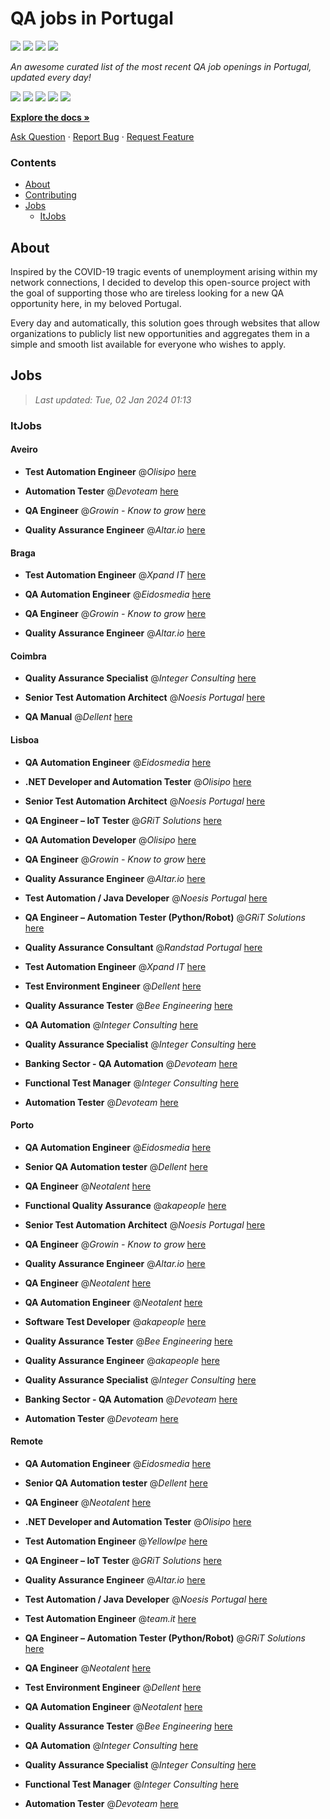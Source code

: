 QA jobs in Portugal
========================

![](https://img.shields.io/static/v1?label=%F0%9F%8C%9F&message=If%20Useful&color=BC4E99)
[![](https://img.shields.io/github/stars/sergiomartins8/qa-jobs-in-portugal)](https://github.com/sergiomartins8/qa-jobs-in-portugal/stargazers)
[![](https://img.shields.io/github/forks/sergiomartins8/qa-jobs-in-portugal)](https://github.com/sergiomartins8/qa-jobs-in-portugal/network/members)
[![](https://img.shields.io/badge/-sergiomartins8-blue?logo=Linkedin&logoColor=white)](https://www.linkedin.com/in/sergiomartins8/)

_An awesome curated list of the most recent QA job openings in Portugal, updated every day!_

[![](https://img.shields.io/github/v/release/sergiomartins8/qa-jobs-in-portugal)](https://github.com/sergiomartins8/qa-jobs-in-portugal/releases)
[![](https://github.com/sergiomartins8/qa-jobs-in-portugal/workflows/release/badge.svg)](https://github.com/sergiomartins8/qa-jobs-in-portugal/actions?query=workflow%3Arelease)
[![](https://img.shields.io/github/issues/sergiomartins8/qa-jobs-in-portugal)](https://github.com/sergiomartins8/qa-jobs-in-portugal/issues)
[![](https://img.shields.io/github/contributors/sergiomartins8/qa-jobs-in-portugal)](https://github.com/sergiomartins8/qa-jobs-in-portugal/graphs/contributors)
[![](https://img.shields.io/github/license/sergiomartins8/qa-jobs-in-portugal)](https://github.com/sergiomartins8/qa-jobs-in-portugal/blob/master/LICENSE)

**[Explore the docs »](https://github.com/sergiomartins8/qa-jobs-in-portugal/blob/master/docs/DOCUMENTATION.md)**

[Ask Question](https://github.com/sergiomartins8/qa-jobs-in-portugal/issues) 
·
[Report Bug](https://github.com/sergiomartins8/qa-jobs-in-portugal/issues)
·
[Request Feature](https://github.com/sergiomartins8/qa-jobs-in-portugal/issues)

### Contents
* [About](#about)
* [Contributing](https://github.com/sergiomartins8/qa-jobs-in-portugal/blob/master/docs/CONTRIBUTING.md)
* [Jobs](#jobs)
  * [ItJobs](#itjobs)

## About
Inspired by the COVID-19 tragic events of unemployment arising within my network connections, I decided to develop this open-source project with the goal of supporting those who are tireless looking for a new QA opportunity here, in my beloved Portugal.

Every day and automatically, this solution goes through websites that allow organizations to publicly list new opportunities and aggregates them in a simple and smooth list available for everyone who wishes to apply.

Jobs
---------

> _Last updated: Tue, 02 Jan 2024 01:13_

### ItJobs

#### Aveiro

- **Test Automation Engineer** @_Olisipo_ [here](https://www.itjobs.pt/oferta/473940/test-automation-engineer)


- **Automation Tester** @_Devoteam_ [here](https://www.itjobs.pt/oferta/475825/automation-tester)


- **QA Engineer** @_Growin - Know to grow_ [here](https://www.itjobs.pt/oferta/475240/qa-engineer)


- **Quality Assurance Engineer** @_Altar.io_ [here](https://www.itjobs.pt/oferta/476510/quality-assurance-engineer)

#### Braga

- **Test Automation Engineer** @_Xpand IT_ [here](https://www.itjobs.pt/oferta/476049/test-automation-engineer)


- **QA Automation Engineer** @_Eidosmedia_ [here](https://www.itjobs.pt/oferta/476352/qa-automation-engineer)


- **QA Engineer** @_Growin - Know to grow_ [here](https://www.itjobs.pt/oferta/475240/qa-engineer)


- **Quality Assurance Engineer** @_Altar.io_ [here](https://www.itjobs.pt/oferta/476510/quality-assurance-engineer)

#### Coimbra

- **Quality Assurance Specialist** @_Integer Consulting_ [here](https://www.itjobs.pt/oferta/475589/quality-assurance-specialist)


- **Senior Test Automation Architect** @_Noesis Portugal_ [here](https://www.itjobs.pt/oferta/475520/senior-test-automation-architect)


- **QA Manual** @_Dellent_ [here](https://www.itjobs.pt/oferta/475266/qa-manual)

#### Lisboa

- **QA Automation Engineer** @_Eidosmedia_ [here](https://www.itjobs.pt/oferta/476352/qa-automation-engineer)


- **.NET Developer and Automation Tester** @_Olisipo_ [here](https://www.itjobs.pt/oferta/474097/net-developer-and-automation-tester)


- **Senior Test Automation Architect** @_Noesis Portugal_ [here](https://www.itjobs.pt/oferta/475520/senior-test-automation-architect)


- **QA Engineer – IoT Tester** @_GRiT Solutions_ [here](https://www.itjobs.pt/oferta/475744/qa-engineer-iot-tester)


- **QA Automation Developer** @_Olisipo_ [here](https://www.itjobs.pt/oferta/473948/qa-automation-developer)


- **QA Engineer** @_Growin - Know to grow_ [here](https://www.itjobs.pt/oferta/475240/qa-engineer)


- **Quality Assurance Engineer** @_Altar.io_ [here](https://www.itjobs.pt/oferta/476510/quality-assurance-engineer)


- **Test Automation / Java Developer** @_Noesis Portugal_ [here](https://www.itjobs.pt/oferta/475365/test-automation-java-developer)


- **QA Engineer – Automation Tester (Python/Robot)** @_GRiT Solutions_ [here](https://www.itjobs.pt/oferta/475054/qa-engineer-automation-tester-python-robot)


- **Quality Assurance Consultant** @_Randstad Portugal_ [here](https://www.itjobs.pt/oferta/476307/quality-assurance-consultant)


- **Test Automation Engineer** @_Xpand IT_ [here](https://www.itjobs.pt/oferta/476049/test-automation-engineer)


- **Test Environment Engineer** @_Dellent_ [here](https://www.itjobs.pt/oferta/475043/test-environment-engineer)


- **Quality Assurance Tester** @_Bee Engineering_ [here](https://www.itjobs.pt/oferta/476214/quality-assurance-tester)


- **QA Automation** @_Integer Consulting_ [here](https://www.itjobs.pt/oferta/474946/qa-automation)


- **Quality Assurance Specialist** @_Integer Consulting_ [here](https://www.itjobs.pt/oferta/475589/quality-assurance-specialist)


- **Banking Sector - QA Automation** @_Devoteam_ [here](https://www.itjobs.pt/oferta/475678/banking-sector-qa-automation)


- **Functional Test Manager** @_Integer Consulting_ [here](https://www.itjobs.pt/oferta/476465/functional-test-manager)


- **Automation Tester** @_Devoteam_ [here](https://www.itjobs.pt/oferta/475825/automation-tester)

#### Porto

- **QA Automation Engineer** @_Eidosmedia_ [here](https://www.itjobs.pt/oferta/476352/qa-automation-engineer)


- **Senior QA Automation tester** @_Dellent_ [here](https://www.itjobs.pt/oferta/474881/senior-qa-automation-tester)


- **QA Engineer** @_Neotalent_ [here](https://www.itjobs.pt/oferta/475900/qa-engineer)


- **Functional Quality Assurance** @_akapeople_ [here](https://www.itjobs.pt/oferta/475916/functional-quality-assurance-m-f)


- **Senior Test Automation Architect** @_Noesis Portugal_ [here](https://www.itjobs.pt/oferta/475520/senior-test-automation-architect)


- **QA Engineer** @_Growin - Know to grow_ [here](https://www.itjobs.pt/oferta/475240/qa-engineer)


- **Quality Assurance Engineer** @_Altar.io_ [here](https://www.itjobs.pt/oferta/476510/quality-assurance-engineer)


- **QA Engineer** @_Neotalent_ [here](https://www.itjobs.pt/oferta/476157/qa-engineer)


- **QA Automation Engineer** @_Neotalent_ [here](https://www.itjobs.pt/oferta/475902/qa-automation-engineer)


- **Software Test Developer** @_akapeople_ [here](https://www.itjobs.pt/oferta/475433/software-test-developer)


- **Quality Assurance Tester** @_Bee Engineering_ [here](https://www.itjobs.pt/oferta/476214/quality-assurance-tester)


- **Quality Assurance Engineer** @_akapeople_ [here](https://www.itjobs.pt/oferta/475600/quality-assurance-engineer)


- **Quality Assurance Specialist** @_Integer Consulting_ [here](https://www.itjobs.pt/oferta/475589/quality-assurance-specialist)


- **Banking Sector - QA Automation** @_Devoteam_ [here](https://www.itjobs.pt/oferta/475678/banking-sector-qa-automation)


- **Automation Tester** @_Devoteam_ [here](https://www.itjobs.pt/oferta/475825/automation-tester)

#### Remote

- **QA Automation Engineer** @_Eidosmedia_ [here](https://www.itjobs.pt/oferta/476352/qa-automation-engineer)


- **Senior QA Automation tester** @_Dellent_ [here](https://www.itjobs.pt/oferta/474881/senior-qa-automation-tester)


- **QA Engineer** @_Neotalent_ [here](https://www.itjobs.pt/oferta/475900/qa-engineer)


- **.NET Developer and Automation Tester** @_Olisipo_ [here](https://www.itjobs.pt/oferta/474097/net-developer-and-automation-tester)


- **Test Automation Engineer** @_YellowIpe_ [here](https://www.itjobs.pt/oferta/475808/test-automation-engineer-qa-automation104-399)


- **QA Engineer – IoT Tester** @_GRiT Solutions_ [here](https://www.itjobs.pt/oferta/475744/qa-engineer-iot-tester)


- **Quality Assurance Engineer** @_Altar.io_ [here](https://www.itjobs.pt/oferta/476510/quality-assurance-engineer)


- **Test Automation / Java Developer** @_Noesis Portugal_ [here](https://www.itjobs.pt/oferta/475365/test-automation-java-developer)


- **Test Automation Engineer** @_team.it_ [here](https://www.itjobs.pt/oferta/475607/test-automation-engineer)


- **QA Engineer – Automation Tester (Python/Robot)** @_GRiT Solutions_ [here](https://www.itjobs.pt/oferta/475054/qa-engineer-automation-tester-python-robot)


- **QA Engineer** @_Neotalent_ [here](https://www.itjobs.pt/oferta/476157/qa-engineer)


- **Test Environment Engineer** @_Dellent_ [here](https://www.itjobs.pt/oferta/475043/test-environment-engineer)


- **QA Automation Engineer** @_Neotalent_ [here](https://www.itjobs.pt/oferta/475902/qa-automation-engineer)


- **Quality Assurance Tester** @_Bee Engineering_ [here](https://www.itjobs.pt/oferta/476214/quality-assurance-tester)


- **QA Automation** @_Integer Consulting_ [here](https://www.itjobs.pt/oferta/474946/qa-automation)


- **Quality Assurance Specialist** @_Integer Consulting_ [here](https://www.itjobs.pt/oferta/475589/quality-assurance-specialist)


- **Functional Test Manager** @_Integer Consulting_ [here](https://www.itjobs.pt/oferta/476465/functional-test-manager)


- **Automation Tester** @_Devoteam_ [here](https://www.itjobs.pt/oferta/475825/automation-tester)

